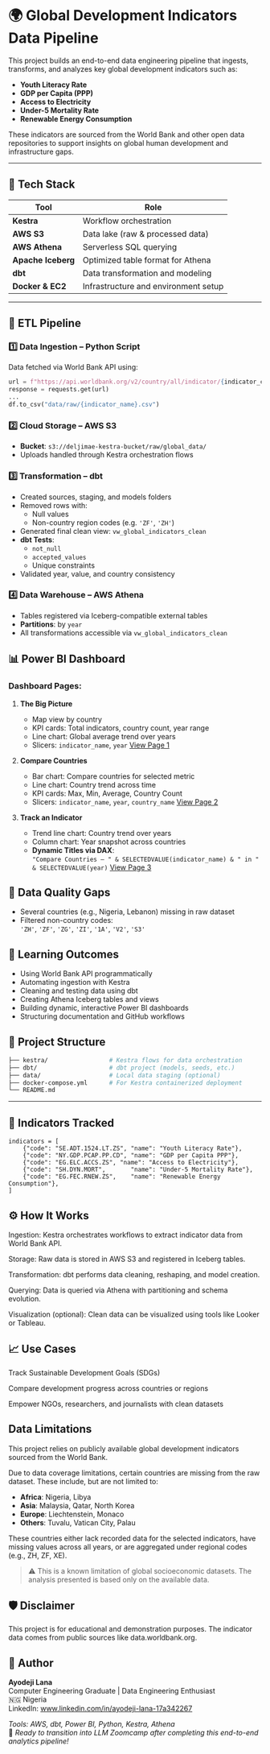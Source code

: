 # 🌍 Global Development Indicators Data Pipeline

This project builds an end-to-end data engineering pipeline that ingests, transforms, and analyzes key global development indicators such as:

- **Youth Literacy Rate**
- **GDP per Capita (PPP)**
- **Access to Electricity**
- **Under-5 Mortality Rate**
- **Renewable Energy Consumption**

These indicators are sourced from the World Bank and other open data repositories to support insights on global human development and infrastructure gaps.

---

## 🚀 Tech Stack

| Tool            | Role                                |
|-----------------|--------------------------------------|
| **Kestra**      | Workflow orchestration               |
| **AWS S3**      | Data lake (raw & processed data)     |
| **AWS Athena**  | Serverless SQL querying              |
| **Apache Iceberg** | Optimized table format for Athena |
| **dbt**         | Data transformation and modeling     |
| **Docker & EC2**| Infrastructure and environment setup |

---


## 🔄 ETL Pipeline
### 1️⃣ Data Ingestion – Python Script
Data fetched via World Bank API using:
```python
url = f"https://api.worldbank.org/v2/country/all/indicator/{indicator_code}?format=json&per_page=10000"
response = requests.get(url)
...
df.to_csv("data/raw/{indicator_name}.csv")
```

### 2️⃣ Cloud Storage – AWS S3
- **Bucket**: `s3://deljimae-kestra-bucket/raw/global_data/`
- Uploads handled through Kestra orchestration flows

### 3️⃣ Transformation – dbt
- Created sources, staging, and models folders
- Removed rows with:
  - Null values
  - Non-country region codes (e.g. `'ZF'`, `'ZH'`)
- Generated final clean view: `vw_global_indicators_clean`
- **dbt Tests**:
  - `not_null`
  - `accepted_values`
  - Unique constraints
- Validated year, value, and country consistency

### 4️⃣ Data Warehouse – AWS Athena
- Tables registered via Iceberg-compatible external tables
- **Partitions**: by `year`
- All transformations accessible via `vw_global_indicators_clean`

## 📊 Power BI Dashboard
### Dashboard Pages:
1. **The Big Picture**  
   - Map view by country
   - KPI cards: Total indicators, country count, year range
   - Line chart: Global average trend over years
   - Slicers: `indicator_name`, `year`
[View Page 1](screenshots/page1_big_picture.png) 

2. **Compare Countries**  
   - Bar chart: Compare countries for selected metric
   - Line chart: Country trend across time
   - KPI cards: Max, Min, Average, Country Count
   - Slicers: `indicator_name`, `year`, `country_name`
[View Page 2](screenshots/page2_compare_countries.png) 

3. **Track an Indicator**  
   - Trend line chart: Country trend over years
   - Column chart: Year snapshot across countries
   - **Dynamic Titles via DAX**:  
     `"Compare Countries – " & SELECTEDVALUE(indicator_name) & " in " & SELECTEDVALUE(year)`
[View Page 3](screenshots/page3_track_indicators.png) 


## 🐞 Data Quality Gaps
- Several countries (e.g., Nigeria, Lebanon) missing in raw dataset
- Filtered non-country codes:  
  `'ZH'`, `'ZF'`, `'ZG'`, `'ZI'`, `'1A'`, `'V2'`, `'S3'`  

## 🧠 Learning Outcomes
- Using World Bank API programmatically
- Automating ingestion with Kestra
- Cleaning and testing data using dbt
- Creating Athena Iceberg tables and views
- Building dynamic, interactive Power BI dashboards
- Structuring documentation and GitHub workflows

## 📂 Project Structure

```bash
├── kestra/                 # Kestra flows for data orchestration
├── dbt/                    # dbt project (models, seeds, etc.)
├── data/                   # Local data staging (optional)
├── docker-compose.yml      # For Kestra containerized deployment
└── README.md
```
---

## 🧪 Indicators Tracked

```
indicators = [
    {"code": "SE.ADT.1524.LT.ZS", "name": "Youth Literacy Rate"},
    {"code": "NY.GDP.PCAP.PP.CD", "name": "GDP per Capita PPP"},
    {"code": "EG.ELC.ACCS.ZS", "name": "Access to Electricity"},
    {"code": "SH.DYN.MORT",       "name": "Under-5 Mortality Rate"},
    {"code": "EG.FEC.RNEW.ZS",    "name": "Renewable Energy Consumption"},
]
```
## ⚙️ How It Works
Ingestion: Kestra orchestrates workflows to extract indicator data from World Bank API.

Storage: Raw data is stored in AWS S3 and registered in Iceberg tables.

Transformation: dbt performs data cleaning, reshaping, and model creation.

Querying: Data is queried via Athena with partitioning and schema evolution.

Visualization (optional): Clean data can be visualized using tools like Looker or Tableau.

## 📈 Use Cases
Track Sustainable Development Goals (SDGs)

Compare development progress across countries or regions

Empower NGOs, researchers, and journalists with clean datasets


## Data Limitations

This project relies on publicly available global development indicators sourced from the World Bank.

Due to data coverage limitations, certain countries are missing from the raw dataset. These include, but are not limited to:

- **Africa**: Nigeria, Libya
- **Asia**: Malaysia, Qatar, North Korea
- **Europe**: Liechtenstein, Monaco
- **Others**: Tuvalu, Vatican City, Palau

These countries either lack recorded data for the selected indicators, have missing values across all years, or are aggregated under regional codes (e.g., ZH, ZF, XE).

> ⚠️ This is a known limitation of global socioeconomic datasets. The analysis presented is based only on the available data.


## 🛡️ Disclaimer
This project is for educational and demonstration purposes. The indicator data comes from public sources like data.worldbank.org.



## 👤 Author
**Ayodeji Lana**  
Computer Engineering Graduate | Data Engineering Enthusiast  
🇳🇬 Nigeria  
LinkedIn: www.linkedin.com/in/ayodeji-lana-17a342267

*Tools: AWS, dbt, Power BI, Python, Kestra, Athena*  
🚀 *Ready to transition into LLM Zoomcamp after completing this end-to-end analytics pipeline!*
